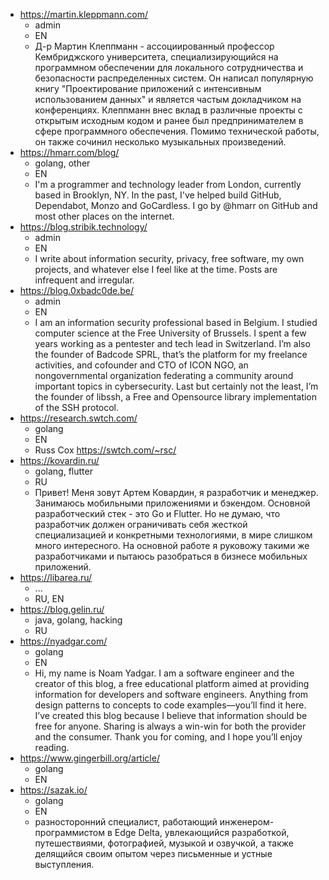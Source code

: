 - https://martin.kleppmann.com/
  - admin
  - EN
  - Д-р Мартин Клеппманн - ассоциированный профессор Кембриджского университета, специализирующийся на программном обеспечении для локального сотрудничества и безопасности распределенных систем. Он написал популярную книгу "Проектирование приложений с интенсивным использованием данных" и является частым докладчиком на конференциях. Клеппманн внес вклад в различные проекты с открытым исходным кодом и ранее был предпринимателем в сфере программного обеспечения. Помимо технической работы, он также сочинил несколько музыкальных произведений.
- https://hmarr.com/blog/
  - golang, other
  - EN
  - I'm a programmer and technology leader from London, currently based in Brooklyn, NY. In the past, I've helped build GitHub, Dependabot, Monzo and GoCardless. I go by @hmarr on GitHub and most other places on the internet.
- https://blog.stribik.technology/
  - admin
  - EN
  - I write about information security, privacy, free software, my own projects, and whatever else I feel like at the time. Posts are infrequent and irregular.
- https://blog.0xbadc0de.be/
  - admin
  - EN
  - I am an information security professional based in Belgium. I studied computer science at the Free University of Brussels. I spent a few years working as a pentester and tech lead  in Switzerland. I’m also the founder of Badcode SPRL, that’s the platform for my freelance activities, and cofounder and CTO of ICON NGO, an nongovernmental organization federating a community around important topics in cybersecurity. Last but certainly not the least, I’m the founder of libssh, a Free and Opensource library implementation of the SSH protocol.
- https://research.swtch.com/
  - golang
  - EN
  - Russ Cox https://swtch.com/~rsc/
- https://kovardin.ru/
  - golang, flutter
  - RU
  - Привет! Меня зовут Артем Ковардин, я разработчик и менеджер. Занимаюсь мобильными приложениями и бэкендом. Основной разработческий стек - это Go и Flutter. Но не думаю, что разработчик должен ограничивать себя жесткой специализацией и конкретными технологиями, в мире слишком много интересного. На основной работе я руковожу такими же разработчиками и пытаюсь разобраться в бизнесе мобильных приложений.
- https://libarea.ru/
  - ...
  - RU, EN
- https://blog.gelin.ru/
  - java, golang, hacking
  - RU
- https://nyadgar.com/
  - golang
  - EN
  - Hi, my name is Noam Yadgar. I am a software engineer and the creator of this blog, a free educational platform aimed at providing information for developers and software engineers. Anything from design patterns to concepts to code examples—you’ll find it here. I’ve created this blog because I believe that information should be free for anyone. Sharing is always a win-win for both the provider and the consumer. Thank you for coming, and I hope you’ll enjoy reading.
- https://www.gingerbill.org/article/
  - golang
  - EN
- https://sazak.io/
  - golang
  - EN
  - разносторонний специалист, работающий инженером-программистом в Edge Delta, увлекающийся разработкой, путешествиями, фотографией, музыкой и озвучкой, а также делящийся своим опытом через письменные и устные выступления.
